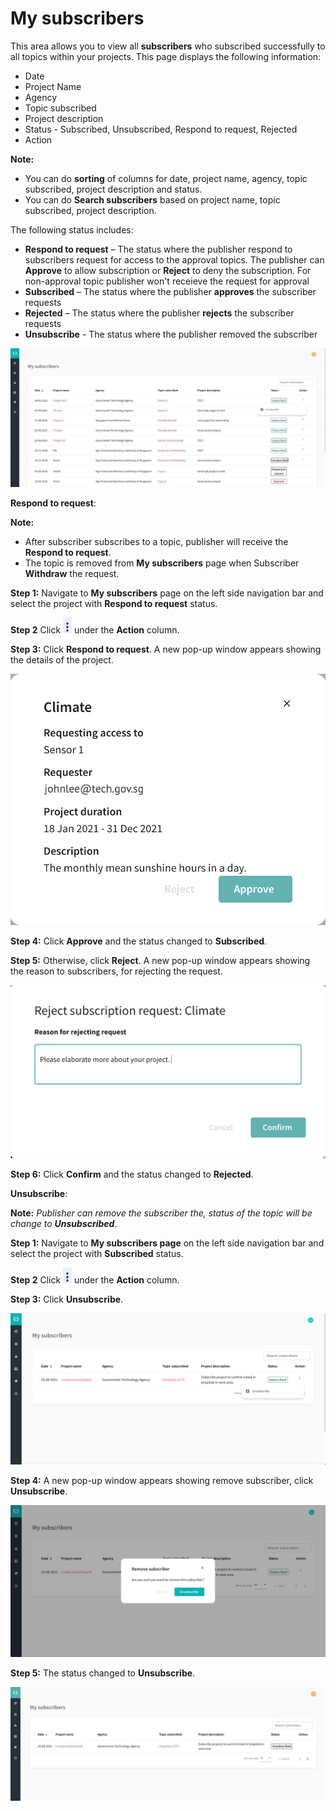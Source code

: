 
# My subscribers #

This area allows you to view all **subscribers** who subscribed successfully to all topics within your projects. This page displays the following information:

- Date
- Project Name
- Agency
- Topic subscribed
- Project description
- Status - Subscribed, Unsubscribed, Respond to request, Rejected
- Action

**Note:** 

 - You can do **sorting** of columns for date, project name, agency, topic subscribed, project description and status.
 - You can do **Search subscribers** based on project name, topic subscribed, project description.

The following status includes:

- **Respond to request** – The status where the publisher respond to subscribers request for access to the approval topics. The publisher can **Approve** to allow subscription or **Reject** to deny the subscription. For non-approval topic publisher won't receieve the request for approval
- **Subscribed** – The status where the publisher **approves** the subscriber requests
- **Rejected** – The status where the publisher **rejects** the subscriber requests
- **Unsubscribe** - The status where the publisher removed the subscriber

![Image not Available](/assets/Fig60.png)

**Respond to request**:

**Note:** 

 - After subscriber subscribes to a topic, publisher will receive the **Respond to request**.
 - The topic is removed from **My subscribers** page when Subscriber **Withdraw** the request.

**Step 1:**	Navigate to **My subscribers** page on the left side navigation bar and select the project with **Respond to request** status.

**Step 2** Click ![Image not Available](/assets/icon9.png) under the **Action** column.

**Step 3:**	Click **Respond to request**. A new pop-up window appears showing the details of the project. 

![Image not Available](/assets/Fig61.png)

**Step 4:**	Click **Approve** and the status changed to **Subscribed**. 

**Step 5:**	Otherwise, click **Reject**. A new pop-up window appears showing the reason to subscribers, for rejecting the request.

![Image not Available](/assets/Fig62.png)

**Step 6:**	Click **Confirm** and the status changed to **Rejected**.

**Unsubscribe**:

 **Note:** *Publisher can remove the subscriber the, status of the topic will be change to **Unsubscribed***. 

 **Step 1:** Navigate to **My subscribers page** on the left side navigation bar and select the project with **Subscribed** status.

**Step 2** Click ![Image not Available](/assets/icon9.png) under the **Action** column.

**Step 3:**	Click **Unsubscribe**. 

![Image not Available](/assets/Fig76.png)

**Step 4:** A new pop-up window appears showing remove subscriber, click **Unsubscribe**.

![Image not Available](/assets/Fig76a.png)

**Step 5:** The status changed to **Unsubscribe**.

![Image not Available](/assets/Fig77.png)








